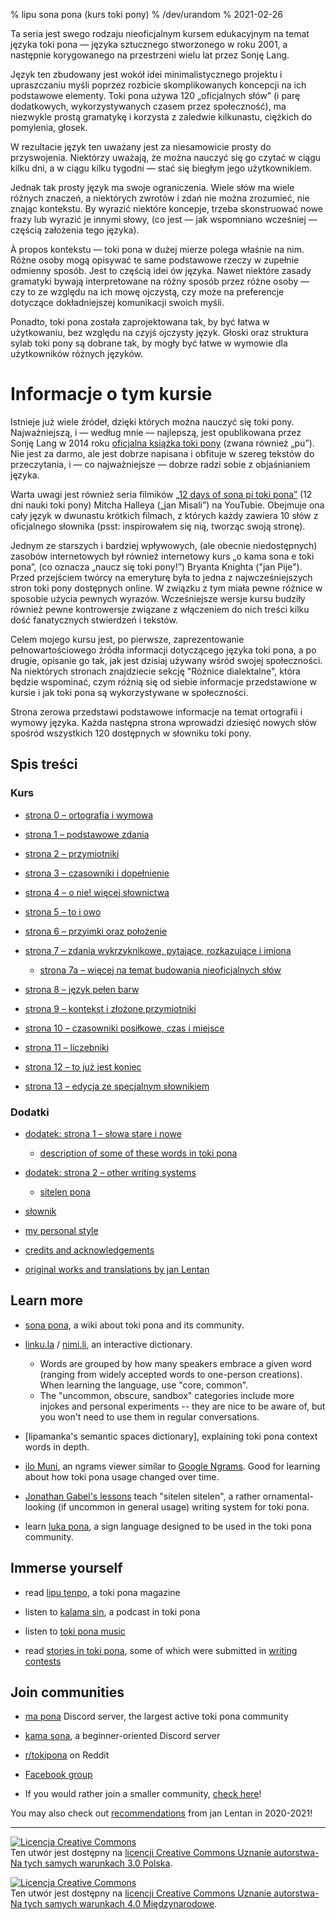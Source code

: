 % lipu sona pona (kurs toki pony)
% /dev/urandom
% 2021-02-26

Ta seria jest swego rodzaju nieoficjalnym kursem edukacyjnym na temat języka toki pona —
języka sztucznego stworzonego w roku 2001, a następnie korygowanego na przestrzeni
wielu lat przez Sonję Lang.

Język ten zbudowany jest wokół idei minimalistycznego projektu i upraszczaniu myśli 
poprzez rozbicie skomplikowanych koncepcji na ich podstawowe elementy.
Toki pona używa 120 „oficjalnych słów” (i parę dodatkowych, wykorzystywanych czasem 
przez społeczność), ma niezwykle prostą gramatykę i korzysta z zaledwie kilkunastu,
ciężkich do pomylenia, głosek.

W rezultacie język ten uważany jest za niesamowicie prosty do przyswojenia. Niektórzy
uważają, że można nauczyć się go czytać w ciągu kilku dni, a w ciągu kilku tygodni —
stać się biegłym jego użytkownikiem.

Jednak tak prosty język ma swoje ograniczenia. Wiele słów ma wiele różnych znaczeń,
a niektórych zwrotów i zdań nie można zrozumieć, nie znając kontekstu. By wyrazić
niektóre koncepje, trzeba skonstruować nowe frazy lub wyrazić je innymi słowy,
(co jest — jak wspomniano wcześniej — częścią założenia tego języka).

À propos kontekstu — toki pona w dużej mierze polega właśnie na nim.
Różne osoby mogą opisywać te same podstawowe rzeczy w zupełnie odmienny sposób.
Jest to częścią idei ów języka. Nawet niektóre zasady gramatyki bywają interpretowane
na różny sposób przez różne osoby — czy to ze względu na ich mowę ojczystą, czy może
na preferencje dotyczące dokładniejszej komunikacji swoich myśli.

Ponadto, toki pona została zaprojektowana tak, by być łatwa w użytkowaniu, bez względu
na czyjś ojczysty język. Głoski oraz struktura sylab toki pony są dobrane tak,
by mogły być łatwe w wymowie dla użytkowników różnych języków.

# Informacje o tym kursie

Istnieje już wiele źródeł, dzięki których można nauczyć się toki pony. Najważniejszą,
i — według mnie — najlepszą, jest opublikowana przez Sonję Lang w 2014 roku 
[oficjalna książka toki pony](https://tokipona.org/) (zwana również „pu”).
Nie jest za darmo, ale jest dobrze napisana i obfituje w szereg tekstów
do przeczytania, i — co najważniejsze — dobrze radzi sobie z objaśnianiem języka.

Warta uwagi jest również seria filmików [„12 days of sona pi toki pona”](https://www.youtube.com/watch?v=4L-dvvng4Zc)
(12 dni nauki toki pony) Mitcha Halleya („jan Misali”) na YouTubie. Obejmuje ona cały język w
dwunastu krótkich filmach, z których każdy zawiera 10 słów z oficjalnego słownika
(psst: inspirowałem się nią, tworząc swoją stronę).

Jednym ze starszych i bardziej wpływowych, (ale obecnie niedostępnych)
zasobów internetowych był również internetowy kurs „o kama sona e toki pona”,
(co oznacza „naucz się toki pony!”) Bryanta Knighta ("jan Pije").
Przed przejściem twórcy na emeryturę była to jedna z najwcześniejszych stron
toki pony dostępnych online. W związku z tym miała pewne różnice w sposobie użycia
pewnych wyrazów. Wcześniejsze wersje kursu budziły również pewne kontrowersje
związane z włączeniem do nich treści kilku dość fanatycznych stwierdzeń i tekstów.

Celem mojego kursu jest, po pierwsze, zaprezentowanie pełnowartościowego źródła informacji
dotyczącego języka toki pona, a po drugie, opisanie go tak, jak jest dzisiaj używany
wśród swojej społeczności. Na niektórych stronach znajdziecie sekcję
"Różnice dialektalne", która będzie wspominać, czym różnią się od siebie informacje
przedstawione w kursie i jak toki pona są wykorzystywane w społeczności.

Strona zerowa przedstawi podstawowe informacje na temat ortografii i wymowy języka.
Każda następna strona wprowadzi dziesięć nowych słów spośród wszystkich 120 dostępnych
w słowniku toki pony.

## Spis treści

### Kurs

* [strona 0 – ortografia i wymowa](pl/0)

* [strona 1 – podstawowe zdania](pl/1)

* [strona 2 – przymiotniki](pl/2)

* [strona 3 – czasowniki i dopełnienie](pl/3)

* [strona 4 – o nie! więcej słownictwa](pl/4)

* [strona 5 – to i owo](pl/5)

* [strona 6 – przyimki oraz położenie](pl/6)

* [strona 7 – zdania wykrzyknikowe, pytające, rozkazujące i imiona](pl/7)

  * [strona 7a – więcej na temat budowania nieoficjalnych słów](pl/7a)

* [strona 8 – język pełen barw](pl/8)

* [strona 9 – kontekst i złożone przymiotniki](pl/9)

* [strona 10 – czasowniki posiłkowe, czas i miejsce](pl/10)

* [strona 11 – liczebniki](pl/11)

* [strona 12 – to już jest koniec](pl/12)

* [strona 13 – edycja ze specjalnym słownikiem](pl/13)

### Dodatki

* [dodatek: strona 1 – słowa stare i nowe](pl/x1)
  * [description of some of these words in toki pona](nimi_pi_pu_ala/)

* [dodatek: strona 2 – other writing systems](pl/x2)
  * [sitelen pona](pl/sitelen_pona)

* [słownik](pl/dictionary)

* [my personal style](personal_style/)

* [credits and acknowledgements](credits/)

* [original works and translations by jan Lentan](lentan)

## Learn more

* [sona pona](https://sona.pona.la), a wiki about toki pona and its community.

* [linku.la](https://linku.la/) / [nimi.li](https://nimi.li/),
  an interactive dictionary.

  * Words are grouped by how many speakers embrace a given word (ranging from
    widely accepted words to one-person creations). When learning the language,
    use "core, common".
  * The "uncommon, obscure, sandbox" categories include more injokes and
    personal experiments -- they are nice to be aware of, but you won't need to
    use them in regular conversations.

* [lipamanka's semantic spaces dictionary], explaining toki pona context words
  in depth.

* [ilo Muni](https://gregdan3.github.io/ilo-muni/), an ngrams viewer
  similar to [Google Ngrams](https://books.google.com/ngrams/).
  Good for learning about how toki pona usage changed over time.

* [Jonathan Gabel's lessons](https://jonathangabel.com/toki-pona)
  teach "sitelen sitelen", a rather ornamental-looking (if uncommon
  in general usage) writing system for toki pona.

* learn [luka pona](https://luka.pona.la/), a sign language designed
  to be used in the toki pona community.

## Immerse yourself

* read [lipu tenpo](https://liputenpo.org), a toki pona magazine

* listen to [kalama sin](https://www.youtube.com/playlist?list=PLjOmpMyMxd8Qs2mAXcLk817tQy_AQj09u), a podcast in toki pona

<!-- 
  Currently links to a suno pi toki pona music playlist.
  In the future, it would be good to have a permanent link
  for high quality music.
-->
* listen to [toki pona music](https://www.youtube.com/playlist?list=PLeCE5N29ioyUbj_lvYm9IdGJnE2HPacVv)

<!--
  As of 2024, kulupu Lapo is an ongoing project to pool toki pona literature
  into one readily accessible place. The project is in its earliest stages and
  does not warrant being shown here. Hopefully eventually that changes.
-->
* read [stories in toki pona](https://sona.pona.la/wiki/Literature),
  some of which were submitted in [writing contests](https://utala.pona.la)

## Join communities

* [ma pona](https://discord.gg/mapona) Discord server,
  the largest active toki pona community

* [kama sona](https://discord.gg/ChC6qtVsSE), a beginner-oriented Discord server

* [r/tokipona](https://reddit.com/r/tokipona) on Reddit

* [Facebook group](https://www.facebook.com/groups/sitelen)

* If you would rather join a smaller community,
  [check here](https://sona.pona.la/wiki/Communities)!

You may also check out [recommendations](/recs_2021/) from jan Lentan in 2020-2021!

---

<a rel="license" href="http://creativecommons.org/licenses/by-sa/3.0/pl/"><img
alt="Licencja Creative Commons" style="border-width:0"
src="https://i.creativecommons.org/l/by-sa/3.0/pl/88x31.png" /></a><br />Ten
utwór jest dostępny na <a rel="license"
href="http://creativecommons.org/licenses/by-sa/3.0/pl/">licencji Creative
Commons Uznanie autorstwa-Na tych samych warunkach 3.0 Polska</a>.

<a rel="license" href="http://creativecommons.org/licenses/by-sa/4.0/"><img
alt="Licencja Creative Commons" style="border-width:0"
src="https://i.creativecommons.org/l/by-sa/4.0/88x31.png" /></a><br />Ten utwór
jest dostępny na <a rel="license"
href="http://creativecommons.org/licenses/by-sa/4.0/">licencji Creative Commons
Uznanie autorstwa-Na tych samych warunkach 4.0 Międzynarodowe</a>.
